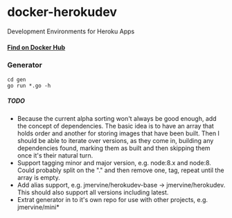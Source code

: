 # docker-herokudev
Development Environments for Heroku Apps

#### [Find on Docker Hub](https://registry.hub.docker.com/search?q=herokudev)

### Generator

```
cd gen
go run *.go -h
```

##### TODO

- Because the current alpha sorting won't always be good enough, add the
  concept of dependencies. The basic idea is to have an array that holds
  order and another for storing images that have been built. Then I
  should be able to iterate over versions, as they come in, building any
  dependencies found, marking them as built and then skipping them
  once it's their natural turn.
- Support tagging minor and major version, e.g. node:8.x and node:8.
  Could probably split on the "." and then remove one, tag, repeat until
  the array is empty.
- Add alias support, e.g. jmervine/herokudev-base -> jmervine/herokudev.
  This should also support all versions including latest.
- Extrat generator in to it's own repo for use with other projects, e.g.
  jmervine/mini*
